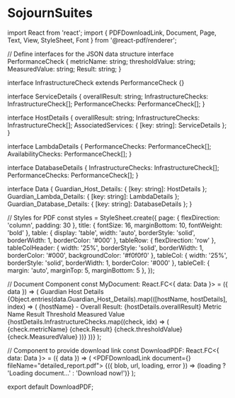 ﻿# SojournSuites
import React from 'react';
import { PDFDownloadLink, Document, Page, Text, View, StyleSheet, Font } from '@react-pdf/renderer';

// Define interfaces for the JSON data structure
interface PerformanceCheck {
  metricName: string;
  thresholdValue: string;
  MeasuredValue: string;
  Result: string;
}

interface InfrastructureCheck extends PerformanceCheck {}

interface ServiceDetails {
  overallResult: string;
  InfrastructureChecks: InfrastructureCheck[];
  PerformanceChecks: PerformanceCheck[];
}

interface HostDetails {
  overallResult: string;
  InfrastructureChecks: InfrastructureCheck[];
  AssociatedServices: { [key: string]: ServiceDetails };
}

interface LambdaDetails {
  PerformanceChecks: PerformanceCheck[];
  AvailabilityChecks: PerformanceCheck[];
}

interface DatabaseDetails {
  InfrastructureChecks: InfrastructureCheck[];
  PerformanceChecks: PerformanceCheck[];
}

interface Data {
  Guardian_Host_Details: { [key: string]: HostDetails };
  Guardian_Lambda_Details: { [key: string]: LambdaDetails };
  Guardian_Database_Details: { [key: string]: DatabaseDetails };
}

// Styles for PDF
const styles = StyleSheet.create({
  page: { flexDirection: 'column', padding: 30 },
  title: { fontSize: 16, marginBottom: 10, fontWeight: 'bold' },
  table: { display: 'table', width: 'auto', borderStyle: 'solid', borderWidth: 1, borderColor: '#000' },
  tableRow: { flexDirection: 'row' },
  tableColHeader: { width: '25%', borderStyle: 'solid', borderWidth: 1, borderColor: '#000', backgroundColor: '#f0f0f0' },
  tableCol: { width: '25%', borderStyle: 'solid', borderWidth: 1, borderColor: '#000' },
  tableCell: { margin: 'auto', marginTop: 5, marginBottom: 5 },
});

// Document Component
const MyDocument: React.FC<{ data: Data }> = ({ data }) => (
  <Document>
    <Page style={styles.page}>
      <Text style={styles.title}>Guardian Host Details</Text>
      {Object.entries(data.Guardian_Host_Details).map(([hostName, hostDetails], index) => (
        <View key={index}>
          <Text style={styles.title}>{hostName} - Overall Result: {hostDetails.overallResult}</Text>
          <View style={styles.table}>
            <View style={styles.tableRow}>
              <Text style={styles.tableColHeader}>Metric Name</Text>
              <Text style={styles.tableColHeader}>Result</Text>
              <Text style={styles.tableColHeader}>Threshold</Text>
              <Text style={styles.tableColHeader}>Measured Value</Text>
            </View>
            {hostDetails.InfrastructureChecks.map((check, idx) => (
              <View key={idx} style={styles.tableRow}>
                <Text style={styles.tableCol}>{check.metricName}</Text>
                <Text style={styles.tableCol}>{check.Result}</Text>
                <Text style={styles.tableCol}>{check.thresholdValue}</Text>
                <Text style={styles.tableCol}>{check.MeasuredValue}</Text>
              </View>
            ))}
          </View>
        </View>
      ))}
    </Page>
  </Document>
);

// Component to provide download link
const DownloadPDF: React.FC<{ data: Data }> = ({ data }) => (
  <PDFDownloadLink document={<MyDocument data={data} />} fileName="detailed_report.pdf">
    {({ blob, url, loading, error }) => (loading ? 'Loading document...' : 'Download now!')}
  </PDFDownloadLink>
);

export default DownloadPDF;
